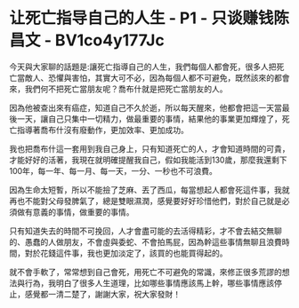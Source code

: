 # 让死亡指导自己的人生 - P1 - 只谈赚钱陈昌文 - BV1co4y177Jc

今天與大家聊的話題是:讓死亡指導自己的人生，我們每個人都會死，很多人把死亡當敵人、恐懼與害怕，其實大可不必，因為每個人都不可避免，既然該來的都會來，我們何不把死亡當朋友呢？喬布什就是把死亡當朋友的人。

因為他被查出來有癌症，知道自己不久於逝，所以每天醒來，他都會把這一天當最後一天，讓自己只集中一切精力，做最重要的事情，結果他的事業更加輝煌了，死亡指導著喬布什沒有廢動作，更加效率、更加成功。

我也把喬布什這一套用到我自己身上，只有知道死亡的人，才會知道時間的可貴，才能好好的活著，我現在就明確提醒我自己，假如我能活到130歲，那麼我還剩下100年，每一年、每一月、每一天，一分、一秒也不可浪費。

因為生命太短暫，所以不能撿了芝麻、丟了西瓜，每當想起人都會死這件事，我就再也不能對父母發脾氣了，總是雙眼濕潤，感覺要好好珍惜他們，對於自己就是必須做有意義的事情，做重要的事情。

只有知道失去的時間不可挽回，人才會盡可能的去活得精彩，才不會去結交無聊的、愚蠢的人做朋友，不會虛與委蛇、不會拍馬屁，因為幹這些事情無聊且浪費時間，對於花錢這件事，我也更加淡定了，該買的也能買得起的。

就不會手軟了，常常想到自己會死，用死亡不可避免的常識，來修正很多荒謬的想法與行為，我明白了很多人生道理，比如哪些事情應該馬上幹，哪些事情應該停止，感覺都一清二楚了，謝謝大家，祝大家發財！

